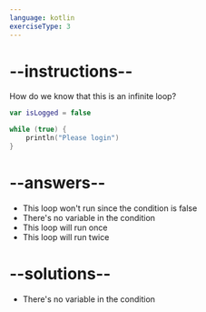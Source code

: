 ```yaml
---
language: kotlin
exerciseType: 3
---
```


# --instructions--

How do we know that this is an infinite loop?
```kotlin
var isLogged = false

while (true) {
    println("Please login")
}
```

# --answers--

- This loop won't run since the condition is false
- There's no variable in the condition
- This loop will run once
- This loop will run twice

# --solutions--

- There's no variable in the condition
